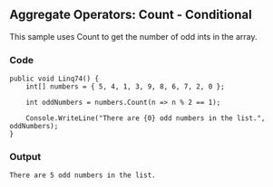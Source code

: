## Aggregate Operators: Count - Conditional ##

This sample uses Count to get the number of odd ints in the array.

### Code ###

```
public void Linq74() {
    int[] numbers = { 5, 4, 1, 3, 9, 8, 6, 7, 2, 0 };
    
    int oddNumbers = numbers.Count(n => n % 2 == 1);
    
    Console.WriteLine("There are {0} odd numbers in the list.", oddNumbers);
}

```

### Output ###

```
There are 5 odd numbers in the list.
```

